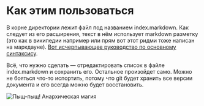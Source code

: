 # Как этим пользоваться
В корне директории лежит файл под названием index.markdown. Как следует из его расширения, текст в нём использует markdown разметку (это как в википедии например или прям вот этот ридми тоже написан на маркдауне).
[Вот исчерпывающее руководство по основному синтаксису](https://www.markdownguide.org/basic-syntax/).

Всё, что нужно сделать — отредактировать список в файле index.markdown и сохранить его. Остальное произойдет само.
Можно не бояться что-то испортить, потому что git будет хранить все версии документа и его всегда можно будет восстановить.

![Пыщ-пыщ! Анархическая магия](https://cards.scryfall.io/large/front/f/4/f4a989b0-4305-418c-a326-f89958f0c306.jpg)
